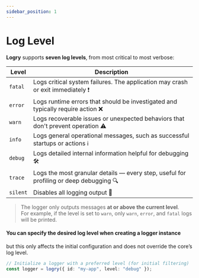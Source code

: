 ```yaml
---
sidebar_position: 1
---
```


# Log Level

**Logry** supports **seven log levels**, from most critical to most verbose:

| Level    | Description                                                                            |
| -------- | -------------------------------------------------------------------------------------- |
| `fatal`  | Logs critical system failures. The application may crash or exit immediately ❗        |
| `error`  | Logs runtime errors that should be investigated and typically require action ❌        |
| `warn`   | Logs recoverable issues or unexpected behaviors that don't prevent operation ⚠️        |
| `info`   | Logs general operational messages, such as successful startups or actions ℹ️           |
| `debug`  | Logs detailed internal information helpful for debugging 🛠️                            |
| `trace`  | Logs the most granular details — every step, useful for profiling or deep debugging 🔍 |
| `silent` | Disables all logging output 🚫                                                         |

> The logger only outputs messages **at or above the current level**.  
> For example, if the level is set to `warn`, only `warn`, `error`, and `fatal` logs will be printed.

<h4> You can specify the desired log level when creating a logger instance </h4>

but this only affects the initial configuration and does not override the core’s log level.

```typescript
// Initialize a logger with a preferred level (for initial filtering)
const logger = logry({ id: "my-app", level: "debug" });
```
